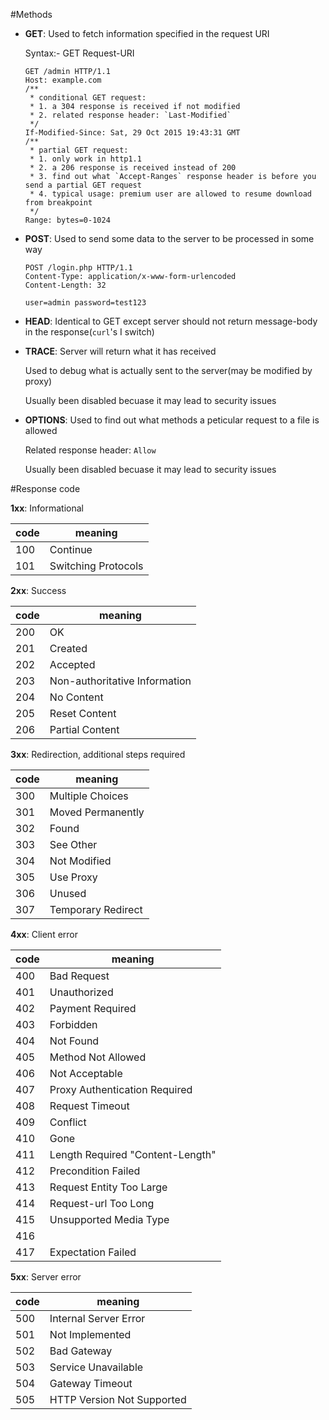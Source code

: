 #Methods

- __GET__: Used to fetch information specified in the request URI

    Syntax:- GET Request-URI

    ```
    GET /admin HTTP/1.1
    Host: example.com
    /**
     * conditional GET request:
     * 1. a 304 response is received if not modified
     * 2. related response header: `Last-Modified`
     */
    If-Modified-Since: Sat, 29 Oct 2015 19:43:31 GMT
    /**
     * partial GET request:
     * 1. only work in http1.1
     * 2. a 206 response is received instead of 200
     * 3. find out what `Accept-Ranges` response header is before you send a partial GET request
     * 4. typical usage: premium user are allowed to resume download from breakpoint
     */
    Range: bytes=0-1024 
    ```

- __POST__: Used to send some data to the server to be processed in some way

    ```
    POST /login.php HTTP/1.1
    Content-Type: application/x-www-form-urlencoded
    Content-Length: 32

    user=admin password=test123
    ```

- __HEAD__: Identical to GET except server should not return message-body in the response(`curl`'s I switch)

- __TRACE__: Server will return what it has received 

    Used to debug what is actually sent to the server(may be modified by proxy)

    Usually been disabled becuase it may lead to security issues

- __OPTIONS__: Used to find out what methods a peticular request to a file is allowed

    Related response header: `Allow`

    Usually been disabled becuase it may lead to security issues


#Response code

__1xx__: Informational

|code|meaning            |
|----|-------------------|
|100 |Continue           |
|101 |Switching Protocols|

__2xx__: Success

|code|meaning                      |
|----|-----------------------------|
|200 |OK                           |
|201 |Created                      |
|202 |Accepted                     |
|203 |Non-authoritative Information|
|204 |No Content                   |
|205 |Reset Content                |
|206 |Partial Content              |

__3xx__: Redirection, additional steps required

|code|meaning           |
|----|------------------|
|300 |Multiple Choices  |
|301 |Moved Permanently |
|302 |Found             |
|303 |See Other         |
|304 |Not Modified      |
|305 |Use Proxy         |
|306 |Unused            |
|307 |Temporary Redirect|

__4xx__: Client error

|code|meaning                         |
|----|--------------------------------|
|400 |Bad Request                     |
|401 |Unauthorized                    |
|402 |Payment Required                |
|403 |Forbidden                       |
|404 |Not Found                       |
|405 |Method Not Allowed              |
|406 |Not Acceptable                  |
|407 |Proxy Authentication Required   |
|408 |Request Timeout                 |
|409 |Conflict                        |
|410 |Gone                            |
|411 |Length Required "Content-Length"|
|412 |Precondition Failed             |
|413 |Request Entity Too Large        |
|414 |Request-url Too Long            |
|415 |Unsupported Media Type          |
|416 |                                |
|417 |Expectation Failed              |

__5xx__: Server error

|code|meaning                   |
|----|--------------------------|
|500 |Internal Server Error     |
|501 |Not Implemented           |
|502 |Bad Gateway               |
|503 |Service Unavailable       |
|504 |Gateway Timeout           |
|505 |HTTP Version Not Supported|